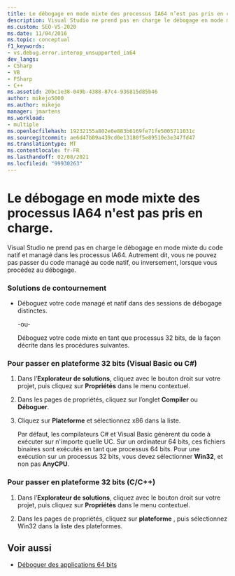 ```yaml
---
title: Le débogage en mode mixte des processus IA64 n’est pas pris en charge
description: Visual Studio ne prend pas en charge le débogage en mode mixte du code managé et natif dans les processus IA64 (Itanium). Consultez cet article pour obtenir des solutions de contournement.
ms.custom: SEO-VS-2020
ms.date: 11/04/2016
ms.topic: conceptual
f1_keywords:
- vs.debug.error.interop_unsupported_ia64
dev_langs:
- CSharp
- VB
- FSharp
- C++
ms.assetid: 20bc1e38-049b-4388-87c4-936815d85b46
author: mikejo5000
ms.author: mikejo
manager: jmartens
ms.workload:
- multiple
ms.openlocfilehash: 19232155a802e0e883b6169fe71fe5005711031c
ms.sourcegitcommit: ae6d47b09a439cd0e13180f5e89510e3e347fd47
ms.translationtype: MT
ms.contentlocale: fr-FR
ms.lasthandoff: 02/08/2021
ms.locfileid: "99930263"
---
```

# <a name="mixed-mode-debugging-for-ia64-processes-is-unsupported"></a>Le débogage en mode mixte des processus IA64 n'est pas pris en charge.
Visual Studio ne prend pas en charge le débogage en mode mixte du code natif et managé dans les processus IA64. Autrement dit, vous ne pouvez pas passer du code managé au code natif, ou inversement, lorsque vous procédez au débogage.

### <a name="workarounds"></a>Solutions de contournement

- Déboguez votre code managé et natif dans des sessions de débogage distinctes.

     -ou-

     Déboguez votre code mixte en tant que processus 32 bits, de la façon décrite dans les procédures suivantes.

### <a name="to-change-the-platform-to-32-bit-visual-basic-or-c"></a>Pour passer en plateforme 32 bits (Visual Basic ou C#)

1. Dans l’**Explorateur de solutions**, cliquez avec le bouton droit sur votre projet, puis cliquez sur **Propriétés** dans le menu contextuel.

2. Dans les pages de propriétés, cliquez sur l’onglet **Compiler** ou **Déboguer**.

3. Cliquez sur **Plateforme** et sélectionnez x86 dans la liste.

     Par défaut, les compilateurs C# et Visual Basic génèrent du code à exécuter sur n'importe quelle UC. Sur un ordinateur 64 bits, ces fichiers binaires sont exécutés en tant que processus 64 bits. Pour une exécution sur un processus 32 bits, vous devez sélectionner **Win32**, et non pas **AnyCPU**.

### <a name="to-change-the-platform-to-32-bit-cc"></a>Pour passer en plateforme 32 bits (C/C++)

1. Dans l’**Explorateur de solutions**, cliquez avec le bouton droit sur votre projet, puis cliquez sur **Propriétés** dans le menu contextuel.

2. Dans les pages de propriétés, cliquez sur **plateforme** , puis sélectionnez Win32 dans la liste des plateformes.

## <a name="see-also"></a>Voir aussi
- [Déboguer des applications 64 bits](../debugger/debug-64-bit-applications.md)